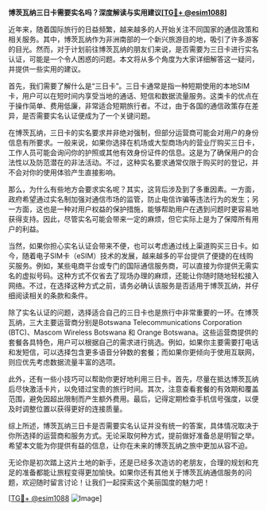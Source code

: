 **博茨瓦纳三日卡需要实名吗？深度解读与实用建议[[TG💪+ @esim1088](https://t.me/s/esim1088)]**

近年来，随着国际旅行的日益频繁，越来越多的人开始关注不同国家的通信政策和相关服务。其中，博茨瓦纳作为非洲南部的一个新兴旅游目的地，吸引了许多游客的目光。然而，对于计划前往博茨瓦纳的朋友们来说，是否需要为三日卡进行实名认证，可能是一个令人困惑的问题。本文将从多个角度为大家详细解答这一疑问，并提供一些实用的建议。

首先，我们需要了解什么是“三日卡”。三日卡通常是指一种短期使用的本地SIM卡，用户可以在短时间内享受当地的通话、短信和数据流量服务。这类卡的优点在于操作简单、费用低廉，非常适合短期旅行者。不过，由于各国的通信政策存在差异，是否需要实名认证便成为了一个关键问题。

在博茨瓦纳，三日卡的实名要求并非绝对强制，但部分运营商可能会对用户的身份信息有所要求。一般来说，如果你选择在机场或大型商场内的营业厅购买三日卡，工作人员可能会询问你的护照或其他有效身份证件的信息。这是为了确保用户的合法性以及防范潜在的非法活动。不过，这种实名要求通常仅限于购买时的登记，并不会对你的使用体验产生直接影响。

那么，为什么有些地方会要求实名呢？其实，这背后涉及到了多重因素。一方面，政府希望通过实名制加强对通信市场的监管，防止电信诈骗等违法行为的发生；另一方面，这也是一种对用户权益的保护措施，能够帮助用户在遇到问题时更容易地获得支持。因此，尽管实名可能会带来一定的麻烦，但它实际上是为了保障所有用户的利益。

当然，如果你担心实名认证会带来不便，也可以考虑通过线上渠道购买三日卡。如今，随着电子SIM卡（eSIM）技术的发展，越来越多的平台提供了便捷的在线购买服务。例如，某些电商平台或专门的国际通信服务商，可以直接为你提供无需实名的虚拟号码。这种方式不仅省去了现场办理的麻烦，还能让你随时随地轻松接入网络。不过，在选择这种方式之前，请务必确认该服务是否适用于博茨瓦纳，并仔细阅读相关的条款和条件。

除了实名认证的问题，选择适合自己的三日卡也是旅行中非常重要的一环。在博茨瓦纳，三大主要运营商分别是Botswana Telecommunications Corporation (BTC)、Mascom Wireless Botswana 和 Orange Botswana。这些运营商提供的套餐各具特色，用户可以根据自己的需求进行挑选。例如，如果你主要需要打电话和发短信，可以选择包含更多语音分钟数的套餐；而如果你更倾向于使用互联网，则应优先考虑数据流量丰富的选项。

此外，还有一些小技巧可以帮助你更好地利用三日卡。首先，尽量在抵达博茨瓦纳后尽快激活卡片，以免错过宝贵的旅行时间。其次，注意查看套餐的有效期和覆盖范围，避免因超出限制而产生额外费用。最后，记得定期检查手机信号强度，以便及时调整位置以获得更好的连接质量。

综上所述，博茨瓦纳三日卡是否需要实名认证并没有统一的答案，具体情况取决于你所选择的运营商和服务方式。无论采取何种方式，提前做好准备总是明智之举。希望本文能为你提供有益的信息，让你在未来的博茨瓦纳之旅中更加从容不迫。

无论你是初次踏上这片土地的新手，还是已经多次造访的老朋友，合理的规划和充足的准备都能让旅程变得更加愉快。如果你还有其他关于博茨瓦纳通信服务的问题，欢迎随时留言讨论！让我们一起探索这个美丽国度的魅力吧！

[[TG💪+ @esim1088](https://t.me/s/esim1088) ![Image](https://i.postimg.cc/4NQfJmqS/Snipaste-2025-05-13-00-14-12.png)]